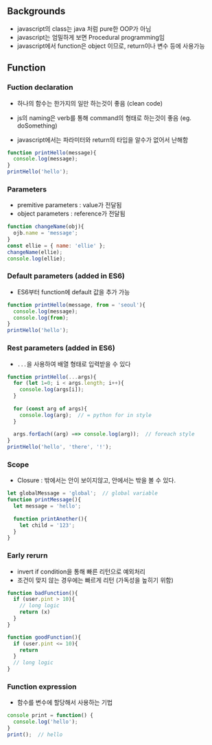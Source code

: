 ## Backgrounds
* javascript의 class는 java 처럼 pure한 OOP가 아님
* javascript는 엄밀하게 보면 Procedural programming임
* javascript에서 function은 object 이므로, return이나 변수 등에 사용가능

## Function
### Fuction declaration
* 하나의 함수는 한가지의 일만 하는것이 좋음 (clean code)
* js의 naming은 verb를 통해 command의 형태로 하는것이 좋음 (eg. doSomething)

* javascript에서는 파라미터와 return의 타입을 알수가 없어서 난해함

```javascript
function printHello(message){
  console.log(message);
}
printHello('hello');
```

### Parameters
* premitive parameters : value가 전달됨
* object parameters : reference가 전달됨

```javascript
function changeName(obj){
  ojb.name = 'message';
}
const ellie = { name: 'ellie' };
changeName(ellie);
console.log(ellie);
```

### Default parameters (added in ES6)
* ES6부터 function에 default 값을 추가 가능

```javascript
function printHello(message, from = 'seoul'){
  console.log(message);
  console.log(from);
}
printHello('hello');
```

### Rest parameters (added in ES6)
* `...`을 사용하여 배열 형태로 입력받을 수 있다

```javascript
function printHello(...args){
  for (let 1=0; i < args.length; i++){
    console.log(args[i]);
  }
  
  for (const arg of args){
    console.log(arg);  // = python for in style
  }
  
  args.forEach((arg) ==> console.log(arg));  // foreach style
}
printHello('hello', 'there', '!');
```

### Scope
* Closure : 밖에서는 안이 보이지않고, 안에서는 밖을 볼 수 있다.
```javascript
let globalMessage = 'global';  // global variable
function printMessage(){
  let message = 'hello';
  
  function printAnother(){
    let child = '123';
  }
}
```

### Early rerurn
* invert if condition을 통해 빠른 리턴으로 예외처리
* 조건이 맞지 않는 경우에는 빠르게 리턴 (가독성을 높히기 위함)

```javascript
function badFunction(){
  if (user.pint > 10){
    // long logic
    return (x)
  }
}

function goodFunction(){
  if (user.pint <= 10){
    return 
  }
  // long logic
}
```

### Function expression
* 함수를 변수에 할당해서 사용하는 기법

```javascript
console print = function() {
  console.log('hello');
}
print();  // hello
```

